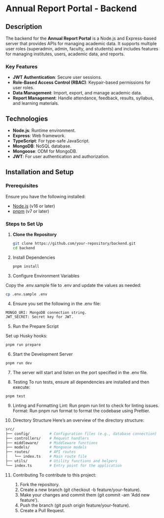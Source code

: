 # Annual Report Portal - Backend

## Description

The backend for the **Annual Report Portal** is a Node.js and Express-based server that provides APIs for managing academic data. It supports multiple user roles (superadmin, admin, faculty, and students) and includes features for managing institutes, users, academic data, and reports.

### Key Features

- **JWT Authentication**: Secure user sessions.
- **Role-Based Access Control (RBAC)**: Keypair-based permissions for user roles.
- **Data Management**: Import, export, and manage academic data.
- **Report Management**: Handle attendance, feedback, results, syllabus, and learning materials.

## Technologies

- **Node.js**: Runtime environment.
- **Express**: Web framework.
- **TypeScript**: For type-safe JavaScript.
- **MongoDB**: NoSQL database.
- **Mongoose**: ODM for MongoDB.
- **JWT**: For user authentication and authorization.

## Installation and Setup

### Prerequisites

Ensure you have the following installed:

- [Node.js](https://nodejs.org/) (v16 or later)
- [pnpm](https://pnpm.io/) (v7 or later)

### Steps to Set Up

1. **Clone the Repository**

   ```bash
   git clone https://github.com/your-repository/backend.git
   cd backend

2. Install Dependencies

    ```bash
    pnpm install
    ```
3. Configure Environment Variables

Copy the .env.sample file to .env and update the values as needed:
```bash
cp .env.sample .env
```

4. Ensure you set the following in the .env file:
```bash
MONGO_URI: MongoDB connection string.
JWT_SECRET: Secret key for JWT.
```
5. Run the Prepare Script

 Set up Husky hooks:
```bash
pnpm run prepare
```
6. Start the Development Server
```bash
pnpm run dev
```
7. The server will start and listen on the port specified in the .env file.

8. Testing
To run tests, ensure all dependencies are installed and then execute:
```bash
pnpm test
```
9. Linting and Formatting
    Lint: Run pnpm run lint to check for linting issues.
    Format: Run pnpm run format to format the codebase using Prettier.

10. Directory Structure
Here’s an overview of the directory structure:
```bash
src/
├── config/         # Configuration files (e.g., database connection)
├── controllers/    # Request handlers
├── middleware/     # Middleware functions
├── models/         # Mongoose models
├── routes/         # API routes
│   └── index.ts    # Main route file
├── utils/          # Utility functions and helpers
└── index.ts        # Entry point for the application
```

11. Contributing
To contribute to this project:

    1. Fork the repository.
    2. Create a new branch (git checkout -b feature/your-feature).
    3. Make your changes and commit them (git commit -am 'Add new feature').
    4. Push the branch (git push origin feature/your-feature).
    5. Create a Pull Request.